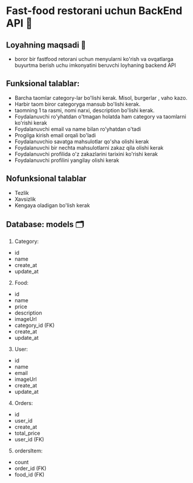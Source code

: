 # Fast-food restorani uchun BackEnd API 🍔

## Loyahning maqsadi 🎯
- boror bir fastfood retorani uchun menyularni ko'rish va ovqatlarga buyurtma berish uchu imkonyatini beruvchi loyhaning backend API

## Funksional talablar:
- Barcha taomlar category-lar bo'lishi kerak. Misol, burgerlar , vaho kazo.
- Harbir taom biror categoryga mansub bo'lishi kerak.
- taomning 1 ta rasmi, nomi narxi, description bo'lishi kerak.
- Foydalanuvchi ro'yhatdan o'tmagan holatda ham category va taomlarni ko'rishi kerak
- Foydalanuvchi email va name bilan ro'yhatdan o'tadi
- Progilga kirish email orqali bo'ladi
- Foydalanuvchio savatga mahsulotlar qo'sha olishi kerak
- Foydalanuvchi bir nechta mahsulotlarni zakaz qila olishi kerak
- Foydalanuvchi profilida o'z zakazlarini tarixini ko'rishi kerak
- Foydalanuvchi profilini yangilay olishi kerak

## Nofunksional talablar
- Tezlik 
- Xavsizlik
- Kengaya oladigan bo'lish kerak

## Database: models 🗂️

1. Category:
- id
- name
- create_at
- update_at
2. Food:
- id
- name
- price
- description
- imageUrl
- category_id (FK)
- create_at
- update_at
3. User:
- id
- name
- email
- imageUrl
- create_at
- update_at
4. Orders:
- id
- user_id
- create_at
- total_price
- user_id (FK)
5. ordersItem:
- count
- order_id (FK)
- food_id (FK)

